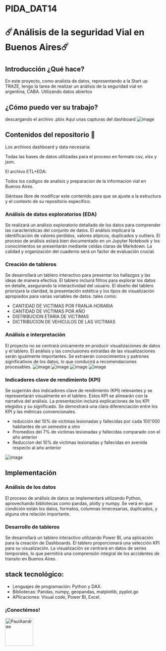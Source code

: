 # PIDA_DAT14 
# ☄️Análisis de la seguridad Vial en Buenos Aires☄️

## Introducción ¿Qué hace?
En este proyecto, como analista de datos, representando a la Start up TRAZE, tengo la tarea de realizar un análisis de la seguridad vial en argentina, CABA. Utilizando datos abiertos 
## ¿Cómo puedo ver su trabajo?

descargando el archivo .pbix
Aquí unas capturas del dashboard
![image](https://github.com/PaulAandree/PIDA_DAT14/assets/84433022/ff016526-d92b-4d2c-bca6-3c17a6a209b7)

## Contenidos del repositorio 🚀

Los archivos dashboard y data necesaria:

Todas las bases de datos utilizadas para el proceso en formato csv, xlsx y json.

El archivo ETL+EDA:

Todos los codigos de analisis y preparacion de la informacion vial en Buenos Aires.

Siéntase libre de modificar este contenido para que se ajuste a la estructura y el contexto de su repositorio específico.

### Análisis de datos exploratorios (EDA)
Se realizará un análisis exploratorio detallado de los datos para comprender las características del conjunto de datos. El análisis implicará la identificación de valores perdidos, valores atípicos, duplicados y outliers. El proceso de análisis estará bien documentado en un Jupyter Notebook y los conocimientos se presentarán mediante celdas claras de Markdown. La calidad y organización del cuaderno será un factor de evaluación crucial.

### Creación de tableros
Se desarrollará un tablero interactivo para presentar los hallazgos y las ideas de manera efectiva. El tablero incluirá filtros para explorar los datos en detalle, asegurando la interactividad del usuario. El diseño del tablero priorizará la claridad, la presentación estética y los tipos de visualización apropiados para varias variables de datos.
tales como:
+ CANTIDAD DE VICTIMAS POR FRANJA HORARIA
+ CANTIDAD DE VICTIMAS POR AÑO
+ DISTRIBUCION ETARIA DE VICTIMAS
+ DICTRIBUCION DE VEHICULOS DE LAS VICTIMAS

### Análisis e interpretación
El proyecto no se centrará únicamente en producir visualizaciones de datos y el tablero. El análisis y las conclusiones extraídas de las visualizaciones serán igualmente importantes. Se extraerán conocimientos y patrones significativos de los datos, lo que conducirá a recomendaciones procesables.
![image](https://github.com/PaulAandree/PIDA_DAT14/assets/84433022/788be6c4-bf42-4736-9f92-323f1fe870bd)
![image](https://github.com/PaulAandree/PIDA_DAT14/assets/84433022/da69f7a6-bf43-4852-9174-c50a5fc57ea3)
![image](https://github.com/PaulAandree/PIDA_DAT14/assets/84433022/afc2cac2-d0bd-42f0-9b85-f2c69934401c)
![image](https://github.com/PaulAandree/PIDA_DAT14/assets/84433022/3bfbebc1-e8a7-44bf-a7c3-3b6da67d5ea3)

### Indicadores clave de rendimiento (KPI)
Se sugerirán dos indicadores clave de rendimiento (KPI) relevantes y se representarán visualmente en el tablero. Estos KPI se alinearán con la narrativa del análisis. La presentación incluirá explicaciones de los KPI elegidos y su significado. Se demostrará una clara diferenciación entre los KPI y las métricas convencionales.

* reducción del 10% de victimas lesionadas y fallecidas por cada 100'000 habitantes de un semestre a otro
* Promedios del 7% de victimas lesionadas y fallecidas comparado con el año anterior
* Reduccion del 10% de victimas lesionadas y fallecidas en avenida respecto al año anterior

![image](https://github.com/PaulAandree/PIDA_DAT14/assets/84433022/f6fccbbe-2c75-49fb-8c68-2b7443d0ad50)

## Implementación

### Análisis de los datos
El proceso de análisis de datos se implementará utilizando Python, aprovechando bibliotecas como pandas, plotly y numpy. Se verá en que condición están los datos, formatos, columnas innecesarias, duplicados, y alguna otra relación importante.

### Desarrollo de tableros
Se desarrollará un tablero interactivo utilizando Power BI, una aplicación para la creación de Dashboards. El tablero proporcionará una selección KPI para su visualización. La visualización se centrará en datos de series temporales, lo que permitirá una comprensión integral de los accidentes de transito en Buenos Aires.

## stack tecnológico:
* Lenguajes de programación: Python y DAX.
* Bibliotecas: Pandas, numpy, geopandas, matplotlib, pyplot.go
* APlicaciones: Visual code, Power BI, Excel.
  
<h3 align="left">¡Conectémos!</h3>
<p align="left">
<a href="https://www.linkedin.com/in/paul-andré-" target="blank"><img align="center" src="logo/linkedin_color.png" alt="PaulAandree" height="90" width="90" /></a>
</p>

